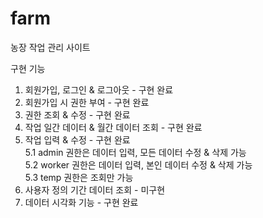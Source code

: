 # farm
농장 작업 관리 사이트

구현 기능
1. 회원가입, 로그인 & 로그아웃 - 구현 완료
2. 회원가입 시 권한 부여 - 구현 완료
3. 권한 조회 & 수정 - 구현 완료 
4. 작업 일간 데이터 & 월간 데이터 조회 -  구현 완료
5. 작업 입력 & 수정 -  구현 완료  
  5.1 admin 권한은 데이터 입력, 모든 데이터 수정 & 삭제 가능  
  5.2 worker 권한은 데이터 입력, 본인 데이터 수정 & 삭제 가능  
  5.3 temp 권한은 조회만 가능  
6. 사용자 정의 기간 데이터 조회 - 미구현
7. 데이터 시각화 기능 - 구현 완료
